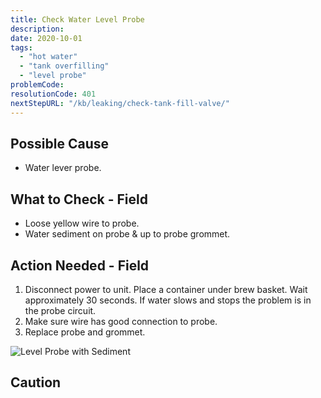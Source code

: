```yaml
---
title: Check Water Level Probe
description:
date: 2020-10-01
tags:
  - "hot water"
  - "tank overfilling"
  - "level probe"
problemCode: 
resolutionCode: 401
nextStepURL: "/kb/leaking/check-tank-fill-valve/"
---
```

## Possible Cause

- Water lever probe.

## What to Check - Field

- Loose yellow wire to probe.
- Water sediment on probe & up to probe grommet.

## Action Needed - Field

1) Disconnect power to unit. Place a container under brew basket. Wait approximately 30 seconds. If water slows and stops the problem is in the probe circuit.
2) Make sure wire has good connection to probe.
3) Replace probe and grommet.

![Level Probe with Sediment](/images/part-level-probe-discolored.jpg)

## Caution
